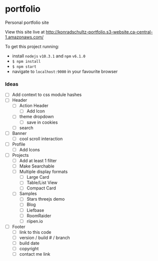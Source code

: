 # portfolio
Personal portfolio site

View this site live at http://konradschultz-portfolio.s3-website.ca-central-1.amazonaws.com/

To get this project running:
- install `nodejs` `v10.3.1` and `npm` `v6.1.0`
- `$ npm install`
- `$ npm start`
- navigate to `localhost:9000` in your favourite browser

### Ideas
- [ ] Add context to css module hashes
- [ ] Header
  - [ ] Action Header
    - [ ] Add Icon
  - [ ] theme dropdown
    - [ ] save in cookies
  - [ ] search
- [ ] Banner
  - [ ] cool scroll interaction
- [ ] Profile
  - [ ] Add Icons
- [ ] Projects
  - [ ] Add at least 1 filter
  - [ ] Make Searchable
  - [ ] Multiple display formats
    - [ ] Large Card
    - [ ] Table/List View
    - [ ] Compact Card
  - [ ] Samples
    - [ ] Stars threejs demo
    - [ ] Blog
    - [ ] Liefbase
    - [ ] RoomRaider
    - [ ] riipen.io
- [ ] Footer
  - [ ] link to this code
  - [ ] version / build # / branch
  - [ ] build date
  - [ ] copyright
  - [ ] contact me link

